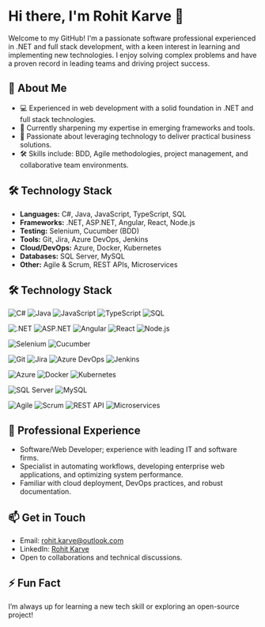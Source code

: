 # Hi there, I'm Rohit Karve 👋

Welcome to my GitHub! I'm a passionate software professional experienced in .NET and full stack development, with a keen interest in learning and implementing new technologies. I enjoy solving complex problems and have a proven record in leading teams and driving project success.

## 🚀 About Me
- 💻 Experienced in web development with a solid foundation in .NET and full stack technologies.
- 🌱 Currently sharpening my expertise in emerging frameworks and tools.
- 🎯 Passionate about leveraging technology to deliver practical business solutions.
- 🛠️ Skills include: BDD, Agile methodologies, project management, and collaborative team environments.

## 🛠️ Technology Stack
- **Languages:** C#, Java, JavaScript, TypeScript, SQL
- **Frameworks:** .NET, ASP.NET, Angular, React, Node.js
- **Testing:** Selenium, Cucumber (BDD)
- **Tools:** Git, Jira, Azure DevOps, Jenkins
- **Cloud/DevOps:** Azure, Docker, Kubernetes
- **Databases:** SQL Server, MySQL
- **Other:** Agile & Scrum, REST APIs, Microservices

## 🛠️ Technology Stack

<!-- Languages -->
![C#](https://img.shields.io/badge/C%23-239120?style=for-the-badge&logo=c-sharp&logoColor=white)
![Java](https://img.shields.io/badge/Java-007396?style=for-the-badge&logo=java&logoColor=white)
![JavaScript](https://img.shields.io/badge/JavaScript-F7DF1E?style=for-the-badge&logo=javascript&logoColor=black)
![TypeScript](https://img.shields.io/badge/TypeScript-3178C6?style=for-the-badge&logo=typescript&logoColor=white)
![SQL](https://img.shields.io/badge/SQL-4479A1?style=for-the-badge&logo=postgresql&logoColor=white)

<!-- Frameworks -->
![.NET](https://img.shields.io/badge/.NET-512BD4?style=for-the-badge&logo=dotnet&logoColor=white)
![ASP.NET](https://img.shields.io/badge/ASP.NET-512BD4?style=for-the-badge&logo=.net&logoColor=white)
![Angular](https://img.shields.io/badge/Angular-DD0031?style=for-the-badge&logo=angular&logoColor=white)
![React](https://img.shields.io/badge/React-20232A?style=for-the-badge&logo=react&logoColor=61DAFB)
![Node.js](https://img.shields.io/badge/Node.js-339933?style=for-the-badge&logo=nodedotjs&logoColor=white)

<!-- Testing -->
![Selenium](https://img.shields.io/badge/Selenium-43B02A?style=for-the-badge&logo=selenium&logoColor=white)
![Cucumber](https://img.shields.io/badge/Cucumber-23D96C?style=for-the-badge&logo=cucumber&logoColor=white)

<!-- Tools -->
![Git](https://img.shields.io/badge/Git-F05032?style=for-the-badge&logo=git&logoColor=white)
![Jira](https://img.shields.io/badge/Jira-0052CC?style=for-the-badge&logo=jira&logoColor=white)
![Azure DevOps](https://img.shields.io/badge/Azure%20DevOps-0078D7?style=for-the-badge&logo=azuredevops&logoColor=white)
![Jenkins](https://img.shields.io/badge/Jenkins-D24939?style=for-the-badge&logo=jenkins&logoColor=white)

<!-- Cloud/DevOps -->
![Azure](https://img.shields.io/badge/Azure-0078D4?style=for-the-badge&logo=microsoftazure&logoColor=white)
![Docker](https://img.shields.io/badge/Docker-2496ED?style=for-the-badge&logo=docker&logoColor=white)
![Kubernetes](https://img.shields.io/badge/Kubernetes-326CE5?style=for-the-badge&logo=kubernetes&logoColor=white)

<!-- Databases -->
![SQL Server](https://img.shields.io/badge/SQL%20Server-CC2927?style=for-the-badge&logo=microsoftsqlserver&logoColor=white)
![MySQL](https://img.shields.io/badge/MySQL-4479A1?style=for-the-badge&logo=mysql&logoColor=white)

<!-- Methodologies & APIs -->
![Agile](https://img.shields.io/badge/Agile-FE5E00?style=for-the-badge&logo=agile&logoColor=white)
![Scrum](https://img.shields.io/badge/Scrum-6DB33F?style=for-the-badge&logo=scrumalliance&logoColor=white)
![REST API](https://img.shields.io/badge/REST%20API-02569B?style=for-the-badge&logo=rest&logoColor=white)
![Microservices](https://img.shields.io/badge/Microservices-FF6F00?style=for-the-badge&logo=microstrategy&logoColor=white)

<!--
## 🌟 Featured Projects
- [Project One](https://github.com/your-username/project-one): Description of what it does.
- [Project Two](https://github.com/your-username/project-two): Another project description.

## 📝 Certifications & Achievements
- SAFe® 4 Agilist (SA), CSPO®, CSM certifications.
- Recognized for solid technical delivery and project leadership.
-->
## 💼 Professional Experience
- Software/Web Developer; experience with leading IT and software firms.
- Specialist in automating workflows, developing enterprise web applications, and optimizing system performance.
- Familiar with cloud deployment, DevOps practices, and robust documentation.
<!--
## 📝 Blog & Learning
- Sharing thoughts and lessons learned on [Your Blog/Portfolio Link]!
-->
## 📫 Get in Touch
- Email: rohit.karve@outlook.com
- LinkedIn: [Rohit Karve](https://www.linkedin.com/in/rohitkarve/)
- Open to collaborations and technical discussions.

## ⚡ Fun Fact
I’m always up for learning a new tech skill or exploring an open-source project!

<!--
**your-username/your-username** is a ✨ _special_ ✨ repository because its README.md appears on your GitHub profile.
-->
